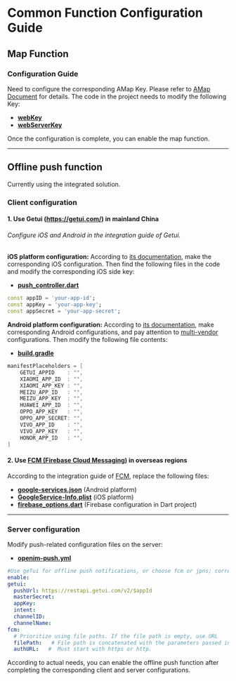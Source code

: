 
# Common Function Configuration Guide

## Map Function

### Configuration Guide

Need to configure the corresponding AMap Key. Please refer to [AMap Document](https://lbs.amap.com/) for details. The code in the project needs to modify the following Key:

- **[webKey](https://github.com/openimsdk/openim-flutter-demo/blob/5720a10a31a0a9bc5319775f9f4da83d6996dbfe/openim_common/lib/src/config.dart#L49)**
- **[webServerKey](https://github.com/openimsdk/openim-flutter-demo/blob/5720a10a31a0a9bc5319775f9f4da83d6996dbfe/openim_common/lib/src/config.dart#L50)**

Once the configuration is complete, you can enable the map function.

---

## Offline push function

Currently using the integrated solution.

### Client configuration

#### 1. Use Getui (https://getui.com/) in mainland China

###### Configure iOS and Android in the integration guide of Getui.

**iOS platform configuration:**
According to [its documentation](https://docs.getui.com/getui/mobile/ios/overview/), make the corresponding iOS configuration. Then find the following files in the code and modify the corresponding iOS side key:

- **[push_controller.dart](openim_common/lib/src/controller/push_controller.dart)**

```dart
const appID = 'your-app-id';
const appKey = 'your-app-key';
const appSecret = 'your-app-secret';
```

**Android platform configuration:**
According to [its documentation](https://docs.getui.com/getui/mobile/android/overview/), make corresponding Android configurations, and pay attention to [multi-vendor](https://docs.getui.com/getui/mobile/vendor/vendor_open/) configurations. Then modify the following file contents:

- **[build.gradle](android/app/build.gradle)**

```gradle
manifestPlaceholders = [
    GETUI_APPID    : "",
    XIAOMI_APP_ID  : "",
    XIAOMI_APP_KEY : "",
    MEIZU_APP_ID   : "",
    MEIZU_APP_KEY  : "",
    HUAWEI_APP_ID  : "",
    OPPO_APP_KEY   : "",
    OPPO_APP_SECRET: "",
    VIVO_APP_ID    : "",
    VIVO_APP_KEY   : "",
    HONOR_APP_ID   : "",
]
```

#### 2. Use [FCM (Firebase Cloud Messaging)](https://firebase.google.com/docs/cloud-messaging) in overseas regions

According to the integration guide of [FCM](https://firebase.google.com/docs/cloud-messaging), replace the following files:

- **[google-services.json](android/app/google-services.json)** (Android platform)
- **[GoogleService-Info.plist](ios/Runner/GoogleService-Info.plist)** (iOS platform)
- **[firebase_options.dart](openim_common/lib/src/controller/firebase_options.dart)** (Firebase configuration in Dart project)

---

### Server configuration

Modify push-related configuration files on the server:

- **[openim-push.yml](https://github.com/openimsdk/open-im-server/blob/main/config/openim-push.yml)**

```yml
#Use geTui for offline push notifications, or choose fcm or jpns; corresponding configuration settings must be specified.
enable:
getui:
  pushUrl: https://restapi.getui.com/v2/$appId
  masterSecret:
  appKey:
  intent:
  channelID:
  channelName:
fcm:
  # Prioritize using file paths. If the file path is empty, use URL
  filePath:   # File path is concatenated with the parameters passed in through - c(`mage` default pass in `config/`) and filePath.
  authURL:   #  Must start with https or http.
```

According to actual needs, you can enable the offline push function after completing the corresponding client and server configurations.
